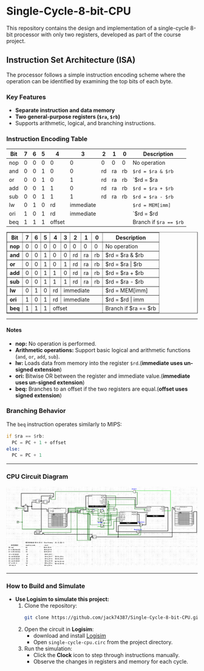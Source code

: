# Single-Cycle-8-bit-CPU
This repository contains the design and implementation of a single-cycle 8-bit processor with only two registers, developed as part of the course project.

## Instruction Set Architecture (ISA)

The processor follows a simple instruction encoding scheme where the operation can be identified by examining the top bits of each byte.

### Key Features
- **Separate instruction and data memory**
- **Two general-purpose registers (`$ra`, `$rb`)**
- Supports arithmetic, logical, and branching instructions.

### Instruction Encoding Table
| Bit  | 7 | 6 | 5 | 4 | 3 | 2 | 1 | 0 | Description                          |
|------|---|---|---|---|---|---|---|---|--------------------------------------|
| nop  | 0 | 0 | 0 | 0 | 0 | 0 | 0 | 0 | No operation                         |
| and  | 0 | 0 | 1 | 0 | 0 | rd| ra| rb| `$rd = $ra & $rb`                    |
| or   | 0 | 0 | 1 | 0 | 1 | rd| ra| rb| `$rd = $ra | $rb`                    |
| add  | 0 | 0 | 1 | 1 | 0 | rd| ra| rb| `$rd = $ra + $rb`                    |
| sub  | 0 | 0 | 1 | 1 | 1 | rd| ra| rb| `$rd = $ra - $rb`                    |
| lw   | 0 | 1 | 0 | rd| immediate|||     | `$rd = MEM[imm]`                     |
| ori  | 1 | 0 | 1 | rd| immediate|||     | `$rd = $rd | imm`                    |
| beq  | 1 | 1 | 1 | offset          ||||  | Branch if `$ra == $rb`               |


<table border="1" cellspacing="0" cellpadding="5">
  <tr>
    <th>Bit</th>
    <th>7</th>
    <th>6</th>
    <th>5</th>
    <th>4</th>
    <th>3</th>
    <th>2</th>
    <th>1</th>
    <th>0</th>
    <th>Description</th>
  </tr>
  <tr>
    <td><b>nop</b></td>
    <td>0</td><td>0</td><td>0</td><td>0</td><td>0</td><td>0</td><td>0</td><td>0</td>
    <td>No operation</td>
  </tr>
  <tr>
    <td><b>and</b></td>
    <td>0</td><td>0</td><td>1</td><td>0</td><td>0</td><td>rd</td><td>ra</td><td>rb</td>
    <td>$rd = $ra &amp; $rb</td>
  </tr>
  <tr>
    <td><b>or</b></td>
    <td>0</td><td>0</td><td>1</td><td>0</td><td>1</td><td>rd</td><td>ra</td><td>rb</td>
    <td>$rd = $ra | $rb</td>
  </tr>
  <tr>
    <td><b>add</b></td>
    <td>0</td><td>0</td><td>1</td><td>1</td><td>0</td><td>rd</td><td>ra</td><td>rb</td>
    <td>$rd = $ra + $rb</td>
  </tr>
  <tr>
    <td><b>sub</b></td>
    <td>0</td><td>0</td><td>1</td><td>1</td><td>1</td><td>rd</td><td>ra</td><td>rb</td>
    <td>$rd = $ra - $rb</td>
  </tr>
  <tr>
    <td><b>lw</b></td>
    <td>0</td><td>1</td><td>0</td><td>rd</td><td colspan="4">immediate</td>
    <td>$rd = MEM[imm]</td>
  </tr>
  <tr>
    <td><b>ori</b></td>
    <td>1</td><td>0</td><td>1</td><td>rd</td><td colspan="4">immediate</td>
    <td>$rd = $rd | imm</td>
  </tr>
  <tr>
    <td><b>beq</b></td>
    <td>1</td><td>1</td><td>1</td><td colspan="5">offset</td>
    <td>Branch if $ra == $rb</td>
  </tr>
</table>




---

#### Notes
- **nop:** No operation is performed.  
- **Arithmetic operations:** Support basic logical and arithmetic functions (`and`, `or`, `add`, `sub`).  
- **lw:** Loads data from memory into the register `$rd`.(**immediate uses un-signed extension**)     
- **ori:** Bitwise OR between the register and immediate value.(**immediate uses un-signed extension**)   
- **beq:** Branches to an offset if the two registers are equal.(**offset uses signed extension**)  

### Branching Behavior
The `beq` instruction operates similarly to MIPS:
```asm
if $ra == $rb:
  PC = PC + 1 + offset
else:
  PC = PC + 1
```
---

### CPU Circuit Diagram
![CPU Circuit](./img/image.png)

---

### How to Build and Simulate
- **Use Logisim to simulate this project:**  
  1. Clone the repository:
     ```bash
     git clone https://github.com/jack74387/Single-Cycle-8-bit-CPU.git
     ```
  2. Open the circuit in **Logisim**:  
     - download and install [Logisim](https://github.com/logisim-evolution/logisim-evolution?tab=readme-ov-file) 
     - Open `single-cycle-cpu.circ` from the project directory.  
  3. Run the simulation:  
     - Click the **Clock** icon to step through instructions manually.  
     - Observe the changes in registers and memory for each cycle.
